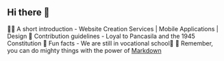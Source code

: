 ## Hi there 👋


🙋‍♀️ A short introduction - Website Creation Services | Mobile Applications | Design
🌈 Contribution guidelines - Loyal to Pancasila and the 1945 Constitution
🍿 Fun facts - We are still in vocational school🗿
🧙 Remember, you can do mighty things with the power of [Markdown](https://docs.github.com/github/writing-on-github/getting-started-with-writing-and-formatting-on-github/basic-writing-and-formatting-syntax)

